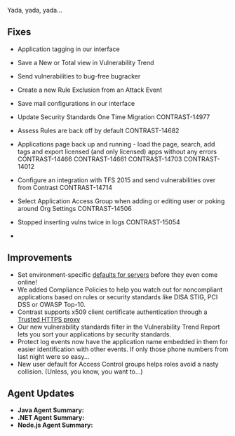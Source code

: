 <!--
title: "Contrast 3.4.1 - June 2017"
description: "Contrast 3.4.1 June 2017"
tags: "3.4.1 June Release Notes"
-->

Yada, yada, yada...

## Fixes
* Application tagging in our interface
* Save a New or Total view in Vulnerability Trend 
* Send vulnerabilities to bug-free bugracker  
* Create a new Rule Exclusion from an Attack Event
* Save mail configurations in our interface
* Update Security Standards One Time Migration CONTRAST-14977
* Assess Rules are back off by default CONTRAST-14682
* Applications page back up and running - load the page, search, add tags and export licensed (and only licensed) apps without any errors CONTRAST-14466 CONTRAST-14661 CONTRAST-14703 CONTRAST-14012
* Configure an integration with TFS 2015 and send vulnerabilities over from Contrast CONTRAST-14714

* Select Application Access Group when adding or editing user or poking around Org Settings CONTRAST-14506
* Stopped inserting vulns twice in logs CONTRAST-15054
* 

## Improvements 
* Set environment-specific [defaults for servers](admin-orgsettings.html#org-server) before they even come online! 
* We added Compliance Policies to help you watch out for noncompliant applications based on rules or security standards like DISA STIG, PCI DSS or OWASP Top-10.
* Contrast supports x509 client certificate authentication through a [Trusted HTTPS proxy](installation-setupauth.html#http-proxy)
* Our new vulnerability standards filter in the Vulnerability Trend Report lets you sort your applications by security standards.
* Protect log events now have the application name embedded in them for easier identification with other events. If only those phone numbers from last night were so easy...
* New user default for Access Control groups helps roles avoid a nasty collision. (Unless, you know, you want to...)

## Agent Updates

* **Java Agent Summary:**
* **.NET Agent Summary:** 
* **Node.js Agent Summary:** 

